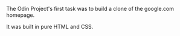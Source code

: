 The Odin Project's first task was to build a clone of the google.com homepage.

It was built in pure HTML and CSS.